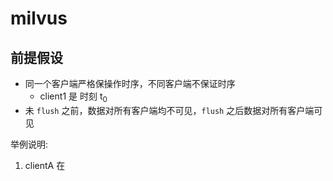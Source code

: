 # milvus 

## 前提假设
- 同一个客户端严格保操作时序，不同客户端不保证时序
    - client1 是 时刻 t<sub>0</sub>
- 未 `flush` 之前，数据对所有客户端均不可见，`flush` 之后数据对所有客户端可见

举例说明:
1. clientA 在
